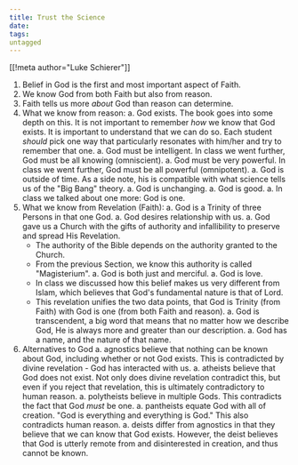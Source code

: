 ```yaml
---
title: Trust the Science
date: 
tags:
untagged
---
```

[[!meta author="Luke Schierer"]]

1. Belief in God is the first and most important aspect of Faith.
1. We know God from both Faith but also from reason.
1. Faith tells us more *about* God than reason can determine.
1. What we know from reason:
   a. God exists.  The book goes into some depth on this.  It is not important
      to remember *how* we know that God exists.  It is important to understand
      that we can do so.  Each student *should* pick one way that particularly
      resonates with him/her and try to remember that one. 
   a. God must be intelligent.  In class we went further, God must be all knowing
      (omniscient).
   a. God must be very powerful.  In class we went further, God must be all
      powerful (omnipotent). 
   a. God is outside of time.  As a side note, his is compatible with what
      science tells us of the "Big Bang" theory.
   a. God is unchanging.
   a. God is good.
   a. In class we talked about one more: God is one.
1. What we know from Revelation (Faith):
   a. God is a Trinity of three Persons in that one God.
   a. God desires relationship with us.
   a. God gave us a Church with the gifts of authority and infallibility to
      preserve and spread His Revelation.
      * The authority of the Bible depends on the authority granted to the
        Church.
      * From the previous Section, we know this authority is called
        "Magisterium".
   a. God is both just and merciful.
   a. God is love.
      * In class we discussed how this belief makes us very different from
        Islam, which believes that God's fundamental nature is that of Lord.
      * This revelation unifies the two data points, that God is Trinity (from
        Faith) with God is one (from both Faith and reason). 
   a. God is transcendent, a big word that means that no matter how we describe
      God, He is always more and greater than our description. 
   a. God has a name, and the nature of that name. 
1. Alternatives to God
   a. agnostics believe that nothing can be known about God, including whether
      or not God exists.  This is contradicted by divine revelation - God has
      interacted with us.
   a. atheists believe that God does not exist.  Not only does divine revelation
      contradict this, but even if you reject that revelation, this is
      ultimately contradictory to human reason.
   a. polytheists believe in multiple Gods.  This contradicts the fact that God
      *must* be one.
   a. pantheists equate God with all of creation.  "God is everything and
      everything is God."  This also contradicts human reason.
   a. deists differ from agnostics in that they believe that we can know that
      God exists.  However, the deist believes that God is utterly remote from
      and disinterested in creation, and thus cannot be known. 

